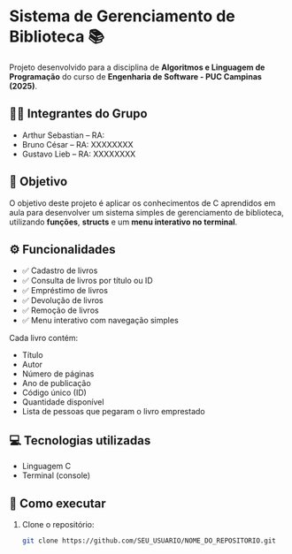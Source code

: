 # Sistema de Gerenciamento de Biblioteca 📚

Projeto desenvolvido para a disciplina de **Algoritmos e Linguagem de Programação** do curso de **Engenharia de Software - PUC Campinas (2025)**.

## 👨‍💻 Integrantes do Grupo

- Arthur Sebastian – RA:   
- Bruno César – RA: XXXXXXXX  
- Gustavo Lieb – RA: XXXXXXXX  

## 🧠 Objetivo

O objetivo deste projeto é aplicar os conhecimentos de C aprendidos em aula para desenvolver um sistema simples de gerenciamento de biblioteca, utilizando **funções**, **structs** e um **menu interativo no terminal**.

## ⚙️ Funcionalidades

- ✅ Cadastro de livros
- ✅ Consulta de livros por título ou ID
- ✅ Empréstimo de livros
- ✅ Devolução de livros
- ✅ Remoção de livros
- ✅ Menu interativo com navegação simples

Cada livro contém:
- Título  
- Autor  
- Número de páginas  
- Ano de publicação  
- Código único (ID)  
- Quantidade disponível  
- Lista de pessoas que pegaram o livro emprestado

## 💻 Tecnologias utilizadas

- Linguagem C  
- Terminal (console)

## 🚀 Como executar

1. Clone o repositório:
   ```bash
   git clone https://github.com/SEU_USUARIO/NOME_DO_REPOSITORIO.git
